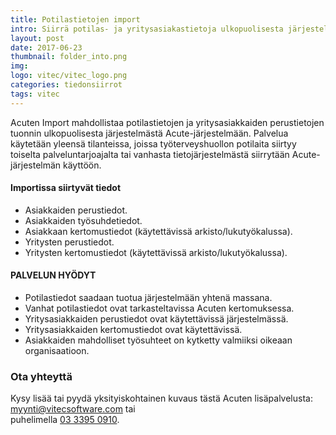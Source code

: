 ```yaml
---
title: Potilastietojen import
intro: Siirrä potilas- ja yritysasiakastietoja ulkopuolisesta järjestelmästä Acute-järjestelmään.
layout: post
date: 2017-06-23
thumbnail: folder_into.png
img: 
logo: vitec/vitec_logo.png
categories: tiedonsiirrot
tags: vitec
---
```

Acuten Import mahdollistaa potilastietojen ja yritysasiakkaiden perustietojen tuonnin ulkopuolisesta järjestelmästä  Acute-järjestelmään. Palvelua käytetään yleensä tilanteissa, joissa työterveyshuollon potilaita siirtyy toiselta palveluntarjoajalta tai vanhasta tietojärjestelmästä siirrytään Acute-järjestelmän käyttöön.

#### Importissa siirtyvät tiedot

- Asiakkaiden perustiedot.
- Asiakkaiden työsuhdetiedot. 
- Asiakkaan kertomustiedot (käytettävissä arkisto/lukutyökalussa).
- Yritysten perustiedot.
- Yritysten kertomustiedot  (käytettävissä arkisto/lukutyökalussa).

#### PALVELUN HYÖDYT

- Potilastiedot saadaan tuotua järjestelmään yhtenä massana.
- Vanhat potilastiedot ovat tarkasteltavissa Acuten kertomuksessa.
- Yritysasiakkaiden perustiedot ovat käytettävissä järjestelmässä.
- Yritysasiakkaiden kertomustiedot ovat käytettävissä.
- Asiakkaiden mahdolliset työsuhteet on kytketty valmiiksi oikeaan organisaatioon.

### Ota yhteyttä

Kysy lisää tai pyydä yksityiskohtainen kuvaus tästä Acuten lisäpalvelusta: 
[myynti@vitecsoftware.com](mailto://myynti@vitecsoftware.com) tai  
puhelimella [03 3395 0910](tel://+358333950910).
